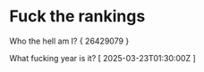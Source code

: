 # Fuck the rankings

Who the hell am I?
{ 26429079 }

What fucking year is it?
[ 2025-03-23T01:30:00Z ]
